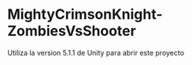 # MightyCrimsonKnight-ZombiesVsShooter
Utiliza la version 5.1.1 de Unity para abrir este proyecto


